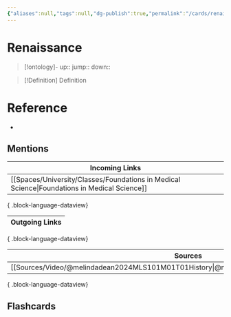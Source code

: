 ```yaml
---
{"aliases":null,"tags":null,"dg-publish":true,"permalink":"/cards/renaissance/","dgPassFrontmatter":true}
---
```


# Renaissance

> [!ontology]-
> up:: 
> jump:: 
> down:: 

> [!Definition] Definition

# Reference

- 

## Mentions

| Incoming Links                                                                                  |
| ----------------------------------------------------------------------------------------------- |
| [[Spaces/University/Classes/Foundations in Medical Science\|Foundations in Medical Science]] |

{ .block-language-dataview}

| Outgoing Links |
| -------------- |

{ .block-language-dataview}

| Sources                                                                                       |
| --------------------------------------------------------------------------------------------- |
| [[Sources/Video/@melindadean2024MLS101M01T01History\|@melindadean2024MLS101M01T01History]] |

{ .block-language-dataview}

## Flashcards